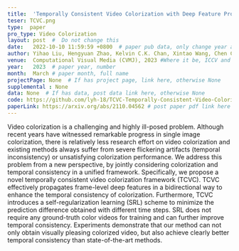 ```yaml
---
title:  'Temporally Consistent Video Colorization with Deep Feature Propagation and Self-regularization Learning'  #  Paper title, covered by ''
teser: TCVC.png
type:  paper
pro_type: Video Colorization
layout: post  #  Do not change this
date:   2022-10-10 11:59:59 +0800  # paper pub data, only change year and month according to this format
author: Yihao Liu, Hengyuan Zhao, Kelvin C.K. Chan, Xintao Wang, Chen Change Loy, Yu Qiao, Chao Dong
venue:  Computational Visual Media (CVMJ), 2023 #Where it be, ICCV and CVPR remove IEEE Conference on,
year:   2023  # paper year, number
month:  March # paper month, full name
projectPage: None  # If has project page, link here, otherwise None
supplemental : None
data: None  # If has data, post data link here, otherwise None
code: https://github.com/lyh-18/TCVC-Temporally-Consistent-Video-Colorization  # If has data, post code link here, otherwise None
paperLink: https://arxiv.org/abs/2110.04562 # post paper pdf link here
---
```

Video colorization is a challenging and highly ill-posed problem. Although recent years have witnessed remarkable
progress in single image colorization, there is relatively less research effort on video colorization and existing methods always suffer
from severe flickering artifacts (temporal inconsistency) or unsatisfying colorization performance. We address this problem from a new
perspective, by jointly considering colorization and temporal consistency in a unified framework. Specifically, we propose a novel
temporally consistent video colorization framework (TCVC). TCVC effectively propagates frame-level deep features in a bidirectional
way to enhance the temporal consistency of colorization. Furthermore, TCVC introduces a self-regularization learning (SRL) scheme
to minimize the prediction difference obtained with different time steps. SRL does not require any ground-truth color videos for training
and can further improve temporal consistency. Experiments demonstrate that our method can not only obtain visually pleasing
colorized video, but also achieve clearly better temporal consistency than state-of-the-art methods.